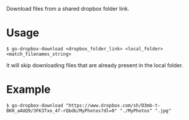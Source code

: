 Download files from a shared dropbox folder link.

# Usage

```
$ go-dropbox-download <dropbox_folder_link> <local_folder> <match_filenames_string>
```

It will skip downloading files that are already present in the local folder.

# Example

```
$ go-dropbox-download "https://www.dropbox.com/sh/D3mb-t-BKH_aAUQ9/3FK3Txo_4f-rQbdb/MyPhotos?dl=0" "./MyPhotos" ".jpg"
```

